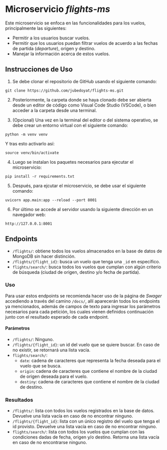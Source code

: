 # Microservicio _flights-ms_

Este microservicio se enfoca en las funcionalidades para los vuelos, principalmente las siguientes:

* Permitir a los usuarios buscar vuelos.
* Permitir que los usuarios puedan filtrar vuelos de acuerdo a las fechas de partida (_departure_), origen y destino.
* Manejar la información acerca de estos vuelos.

## Instrucciones de Uso

1. Se debe clonar el repositorio de GitHub usando el siguiente comando:

```
git clone https://github.com/jubedoyat/flights-ms.git
```

2. Posteriormente, la carpeta donde se haya clonado debe ser abierta desde un editor de código como Visual Code Studio (VSCode), o bien acceder a la carpeta desde una terminal.

3. (Opcional) Una vez en la terminal del editor o del sistema operativo, se debe crear un entorno virtual con el siguiente comando:

```
python -m venv venv
```

Y tras esto activarlo así:

```
source venv/bin/activate
```

4. Luego se instalan los paquetes necesarios para ejecutar el microservicio:

```
pip install -r requirements.txt
```

5. Después, para ejcutar el microservicio, se debe usar el siguiente comando:

```
uvicorn app.main:app --reload --port 8001
```

6. Por último se accede al servidor usando la siguiente dirección en un navegador web:

```
http://127.0.0.1:8001
```

## Endpoints

- `/flights/`: obtiene todos los vuelos almacenados en la base de datos de MongoDB sin hacer distinción.
- `/flights/{flight_id}`: busca un vuelo que tenga una `_id` en específico.
- `flights/search/`: busca todos los vuelos que cumplan con algún criterio de búsqueda (ciudad de origen, destino y/o fecha de partida).

### Uso

Para usar estos endpoints se recomienda hacer uso de la página de _Swager_ accediendo a través del camino `/docs/`, allí aparecerán todos los endpoints ya mencionados, además de campos de texto para ingresar los parámetros necesarios para cada petición, los cuales vienen definidos continuación junto con el resultado esperado de cada endpoint.

#### Parámetros

- `/flights/`: Ninguno. 
- `/flights/{flight_id}`: un id del vuelo que se quiere buscar. En caso de no existir, se retornará una lista vacía.
- `flights/search/`:
    * `date`: cadena de caracteres que representa la fecha deseada para el vuelo que se busca.
    * `origin`: cadena de caracteres que contiene el nombre de la ciudad de origen deseada para el vuelo.
    * `destiny`: cadena de caracteres que contiene el nombre de la ciudad de destino.

### Resultados

- `/flights/`: lista con todos los vuelos registrados en la base de datos. Devuelve una lista vacía en caso de no encontrar ninguno.
- `/flights/{flight_id}`: lista con un único registro del vuelo que tenga el id provisto. Devuelve una lista vacía en caso de no encontrar ninguno.
- `flights/search/`: lista con todos los vuelos que cumplan con las condiciones dadas de fecha, origen y/o destino. Retorna una lista vacía en caso de no encontrarse ninguno.